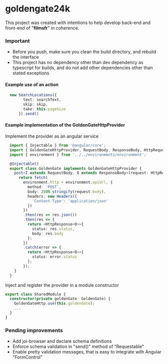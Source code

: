 # goldengate24k

This project was created with intentions to help develop back-end and front-end of  "**filmsfr**" in coherence.

### Important

- Before you push, make sure you clean the build directory, and rebuild the interface
- This project has no dependency other than dev dependency as typescript for builds, and do not add other dependencies other than stated exceptions

#### Example use of an action

``` typescript
  new SearchLocations({
        text: searchText,
        skip: skip,
        take: this.pageSize
      }).send()
```

#### Example implementation of the GoldenGateHttpProvider

Implement the provider as an angular service
``` typescript
  import { Injectable } from '@angular/core';
  import { GoldenGateHttpProvider, RequestBody, ResponseBody, HttpRequest, HttpResponse } from 'goldengate24k';
  import { environment } from '../../environments/environment';

  @Injectable()
  export class GoldenGate implements GoldenGateHttpProvider {
    post<I extends RequestBody, O extends ResponseBody>(request: HttpRequest<I>): Promise<HttpResponse<O>> {
      return fetch(
        environment.http + environment.apiUrl, {
          method: 'POST',
          body: JSON.stringify(request.body),
          headers: new Headers({
            'Content-Type': 'application/json'
          })
        })
        .then(res => res.json())
        .then(res => {
          return <HttpResponse<O>>{
            status: res.status,
            body: res.body
          };
        })
        .catch(error => {
          return <HttpResponse<O>>{
            status: error.status
          };
        });
    }
  }
```

Inject and register the provider in a module constructor
``` typescript
export class SharedModule {
  constructor(private goldenGate: GoldenGate) {
    GoldenGateHttp.use(this.goldenGate);
    ...
  }
}
```

### Pending improvements

- Add joi-browser and declare schema definitions
- Enforce schema validation in "send()" method of "Requestable"
- Enable pretty validation messages, that is easy to integrate with Angular "FormControl"
